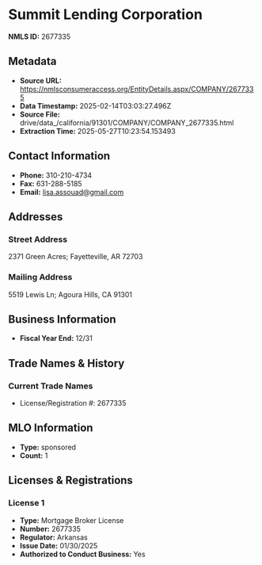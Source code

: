 # Summit Lending Corporation

**NMLS ID:** 2677335

## Metadata
- **Source URL:** https://nmlsconsumeraccess.org/EntityDetails.aspx/COMPANY/2677335
- **Data Timestamp:** 2025-02-14T03:03:27.496Z
- **Source File:** drive/data_/california/91301/COMPANY/COMPANY_2677335.html
- **Extraction Time:** 2025-05-27T10:23:54.153493

## Contact Information
- **Phone:** 310-210-4734
- **Fax:** 631-288-5185
- **Email:** lisa.assouad@gmail.com

## Addresses
### Street Address
2371 Green Acres; Fayetteville, AR 72703

### Mailing Address
5519 Lewis Ln; Agoura Hills, CA 91301

## Business Information
- **Fiscal Year End:** 12/31

## Trade Names & History
### Current Trade Names
- License/Registration #: 2677335

## MLO Information
- **Type:** sponsored
- **Count:** 1

## Licenses & Registrations

### License 1
- **Type:** Mortgage Broker License
- **Number:** 2677335
- **Regulator:** Arkansas
- **Issue Date:** 01/30/2025
- **Authorized to Conduct Business:** Yes
